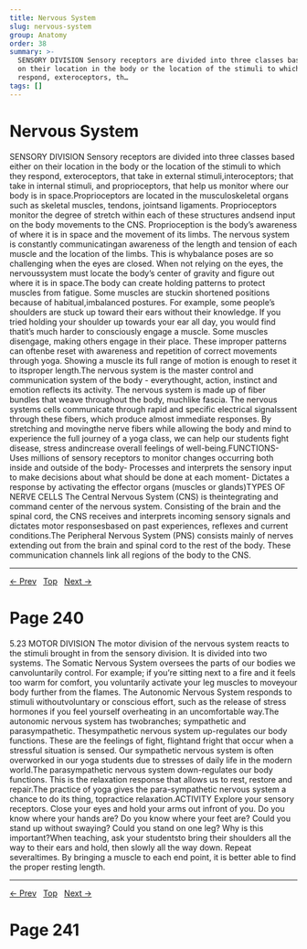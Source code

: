 ```yaml
---
title: Nervous System
slug: nervous-system
group: Anatomy
order: 38
summary: >-
  SENSORY DIVISION Sensory receptors are divided into three classes based either
  on their location in the body or the location of the stimuli to which they
  respond, exteroceptors, th…
tags: []
---
```

# Nervous System

SENSORY DIVISION Sensory receptors are divided into three classes based either on their location in the body or the location of the stimuli to which they respond, exteroceptors, that take in external stimuli,interoceptors; that take in internal stimuli, and proprioceptors, that help us monitor where our body is in space.Proprioceptors are located in the musculoskeletal organs such as skeletal muscles, tendons, jointsand ligaments. Proprioceptors monitor the degree of stretch within each of these structures andsend input on the body movements to the CNS. Proprioception is the body’s awareness of where it is in space and the movement of its limbs. The nervous system is constantly communicatingan awareness of the length and tension of each muscle and the location of the limbs. This is whybalance poses are so challenging when the eyes are closed. When not relying on the eyes, the nervoussystem must locate the body’s center of gravity and figure out where it is in space.The body can create holding patterns to protect muscles from fatigue. Some muscles are stuckin shortened positions because of habitual,imbalanced postures. For example, some people’s shoulders are stuck up toward their ears without their knowledge. If you tried holding your shoulder up towards your ear all day, you would find thatit’s much harder to consciously engage a muscle. Some muscles disengage, making others engage in their place. These improper patterns can oftenbe reset with awareness and repetition of correct movements through yoga. Showing a muscle its full range of motion is enough to reset it to itsproper length.The nervous system is the master control and communication system of the body - everythought, action, instinct and emotion reflects its activity. The nervous system is made up of fiber bundles that weave throughout the body, muchlike fascia. The nervous systems cells communicate through rapid and specific electrical signalssent through these fibers, which produce almost immediate responses. By stretching and movingthe nerve fibers while allowing the body and mind to experience the full journey of a yoga class, we can help our students fight disease, stress andincrease overall feelings of well-being.FUNCTIONS- Uses millions of sensory receptors to monitor changes occurring both inside and outside of the body- Processes and interprets the sensory input to make decisions about what should be done at each moment- Dictates a response by activating the effector organs (muscles or glands)TYPES OF NERVE CELLS The Central Nervous System (CNS) is theintegrating and command center of the nervous system. Consisting of the brain and the spinal cord, the CNS receives and interprets incoming sensory signals and dictates motor responsesbased on past experiences, reflexes and current conditions.The Peripheral Nervous System (PNS) consists mainly of nerves extending out from the brain and spinal cord to the rest of the body. These communication channels link all regions of the body to the CNS.

---
[← Prev](/pages/page-238.md) &nbsp; [Top](/index.md) &nbsp; [Next →](/pages/page-240.md)

# Page 240

5.23 MOTOR DIVISION The motor division of the nervous system reacts to the stimuli brought in from the sensory division. It is divided into two systems. The Somatic Nervous System oversees the parts of our bodies we canvoluntarily control. For example; if you’re sitting next to a fire and it feels too warm for comfort, you voluntarily activate your leg muscles to moveyour body further from the flames. The Autonomic Nervous System responds to stimuli withoutvoluntary or conscious effort, such as the release of stress hormones if you feel yourself overheating in an uncomfortable way.The autonomic nervous system has twobranches; sympathetic and parasympathetic. Thesympathetic nervous system up-regulates our body functions. These are the feelings of fight, flightand fright that occur when a stressful situation is sensed. Our sympathetic nervous system is often overworked in our yoga students due to stresses of daily life in the modern world.The parasympathetic nervous system down-regulates our body functions. This is the relaxation response that allows us to rest, restore and repair.The practice of yoga gives the para-sympathetic nervous system a chance to do its thing, topractice relaxation.ACTIVITY Explore your sensory receptors. Close your eyes and hold your arms out infront of you. Do you know where your hands are? Do you know where your feet are? Could you stand up without swaying? Could you stand on one leg? Why is this important?When teaching, ask your studentsto bring their shoulders all the way to their ears and hold, then slowly all the way down. Repeat severaltimes. By bringing a muscle to each end point, it is better able to find the proper resting length.

---
[← Prev](/pages/page-239.md) &nbsp; [Top](/index.md) &nbsp; [Next →](/pages/page-241.md)

# Page 241

